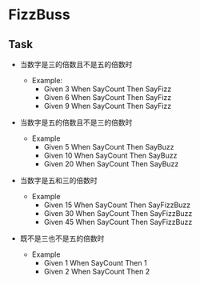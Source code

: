 # FizzBuss

## Task

- 当数字是三的倍数且不是五的倍数时
  - Example:
    - Given 3 When SayCount Then SayFizz
    - Given 6 When SayCount Then SayFizz
    - Given 9 When SayCount Then SayFizz

- 当数字是五的倍数且不是三的倍数时
  - Example
    - Given 5 When SayCount Then SayBuzz
    - Given 10 When SayCount Then SayBuzz
    - Given 20 When SayCount Then SayBuzz

- 当数字是五和三的倍数时
  - Example
    - Given 15 When SayCount Then SayFizzBuzz
    - Given 30 When SayCount Then SayFizzBuzz
    - Given 45 When SayCount Then SayFizzBuzz

- 既不是三也不是五的倍数时
  - Example
    - Given 1 When SayCount Then 1
    - Given 2 When SayCount Then 2
